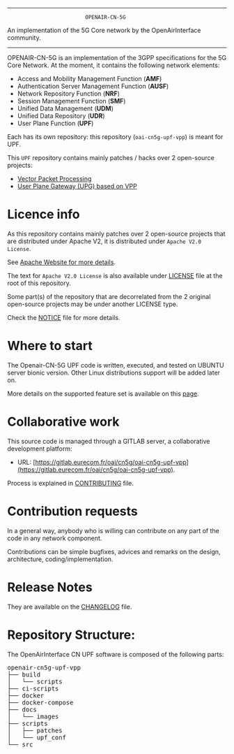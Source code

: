 ------------------------------------------------------------------------------

                             OPENAIR-CN-5G
 An implementation of the 5G Core network by the OpenAirInterface community.

------------------------------------------------------------------------------

OPENAIR-CN-5G is an implementation of the 3GPP specifications for the 5G Core Network.
At the moment, it contains the following network elements:

* Access and Mobility Management Function (**AMF**)
* Authentication Server Management Function (**AUSF**)
* Network Repository Function (**NRF**)
* Session Management Function (**SMF**)
* Unified Data Management (**UDM**)
* Unified Data Repository (**UDR**)
* User Plane Function (**UPF**)

Each has its own repository: this repository (`oai-cn5g-upf-vpp`) is meant for UPF.

This `UPF` repository contains mainly patches / hacks over 2 open-source projects:

- [Vector Packet Processing](https://github.com/fdio/vpp.git)
- [User Plane Gateway (UPG) based on VPP](https://github.com/travelping/upg-vpp)

# Licence info

As this repository contains mainly patches over 2 open-source projects that are
distributed under Apache V2, it is distributed under `Apache V2.0 License`.

See [Apache Website for more details](http://www.apache.org/licenses/LICENSE-2.0).

The text for `Apache V2.0 License` is also available under [LICENSE](LICENSE)
file at the root of this repository.

Some part(s) of the repository that are decorrelated from the 2 original open-source
projects may be under another LICENSE type.

Check the [NOTICE](NOTICE.md) file for more details.

# Where to start

The Openair-CN-5G UPF code is written, executed, and tested on UBUNTU server bionic version.
Other Linux distributions support will be added later on.

More details on the supported feature set is available on this [page](docs/FEATURE_SET.md).

# Collaborative work

This source code is managed through a GITLAB server, a collaborative development platform:

*  URL: [https://gitlab.eurecom.fr/oai/cn5g/oai-cn5g-upf-vpp](https://gitlab.eurecom.fr/oai/cn5g/oai-cn5g-upf-vpp).

Process is explained in [CONTRIBUTING](CONTRIBUTING.md) file.

# Contribution requests

In a general way, anybody who is willing can contribute on any part of the
code in any network component.

Contributions can be simple bugfixes, advices and remarks on the design,
architecture, coding/implementation.

# Release Notes

They are available on the [CHANGELOG](CHANGELOG.md) file.

# Repository Structure:

The OpenAirInterface CN UPF software is composed of the following parts: 

<pre>
openair-cn5g-upf-vpp
├── build
│   └── scripts
├── ci-scripts
├── docker
├── docker-compose
├── docs
│   └── images
├── scripts
│   ├── patches
│   └── upf_conf
└── src
</pre>
